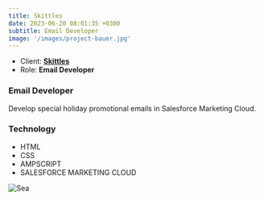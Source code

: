 ```yaml
---
title: Skittles
date: 2023-06-20 08:01:35 +0300
subtitle: Email Developer
image: '/images/project-bauer.jpg'
---
```


<ul class="list-inline item-details">
    <li>Client:
        <strong><a href="https://www.skittles.com/">Skittles</a>
        </strong>
    </li>
    <li>Role:
        <strong>Email Developer</strong>
    </li>
</ul>

<h3>Email Developer</h3>
Develop special holiday promotional emails in Salesforce Marketing Cloud.

<h3>Technology</h3>
<ul class="list-inline item-details">
    <li>HTML</li>
    <li>CSS</li>
    <li>AMPSCRIPT</li>
    <li>SALESFORCE MARKETING CLOUD</li>
</ul>

![Sea]({{site.baseurl}}/images/project-skittles-1.jpg)
